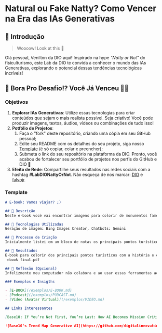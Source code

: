 # Natural ou Fake Natty? Como Vencer na Era das IAs Generativas

## 🚀 Introdução

> Woooow! Look at this 👀

Olá pessoal, Venilton da DIO aqui! Inspirado na hype _"Natty or Not"_ do fisiculturismo, este Lab da DIO te convida a conhecer o mundo das IAs Generativas, explorando o potencial dessas tendências tecnológicas incríveis!

## 🎯 Bora Pro Desafio!? Você Já Venceu 💪🤓

### Objetivos

1. **Explorar IAs Generativas**: Utilize essas tecnologias para criar conteúdos que sejam o mais realista possível. Seja criativo! Você pode produzir imagens, textos, áudios, vídeos ou combinações de tudo isso!
1. **Potfólio de Projetos**:
    1. Faça o "fork" deste repositório, criando uma cópia em seu GitHub pessoal;
    2. Edite seu README com os detalhes do seu projeto, siga nosso [Template](#template) (é só copiar, colar e preencher);
    3. Submeta o link do seu repositório na plataforma da DIO. Pronto, você acabou de fortalecer seu portfólio de projetos nos perfis do GitHub e DIO 🚀
1. **Efeito de Rede**: Compartilhe seus resultados nas redes sociais com a hashtag **#LabDIONattyOrNot**. Não esqueça de nos marcar: [DIO](https://www.linkedin.com/school/dio-makethechange) e [falvojr](https://www.linkedin.com/in/falvojr).

### Template

```markdown
# E-book: Vamos viajar? ;)

## 📒 Descrição
Neste e-book você vai encontrar imagens para colorir de monumentos famosos ao redor do mundo e junto com ele sua descrição e algumas curiosidades. Aprenda e se divirta!

## 🤖 Tecnologias Utilizadas
Geração de imagem: Bing Images Creator, Chatbots: Gemini

## 🧐 Processo de Criação
Inicialmente listei em um bloco de notas os principais pontos turísticos ao redor do mundo e defini alguns critérios como número de páginas, cada folha conteria apenas uma imagem, ordem dos pontos turísticos. Em segundo momento fiz a escolha pelo Bing images creator para gerar as imagens do e-book. Para organizar, criei uma coleção: "atrações turísticas" no próprio Bing.Iniciei a geração das imagens.Usando Gemini , gerei a descrição para cada ponto turistíco, com um poucos da ua historia e curiosidades.No passo seguinte foi realizar a montagem do e-book para isso usei o Microsft Design, copie todas as imagens geradas e comecei a montagem. Uma página seria a parte de texto daquele material e na outra página a  imagem do ponto turístico. Realizei o dowload das páginas e usei o IlovePDF para unir os arquivos de imagem e transformá-los em um PDF.

## 🚀 Resultados
E-book para colorir dos principais pontos turísticos com a história e curiosidades sobre eles.
 ebook final.pdf 

## 💭 Reflexão (Opcional)
Infelizmente meu computador não colabora e ao usar essas ferramentas acaba travando muito, principalmente as ferramentas de designer. Mas as IAs são uma facilidade imensa e facilitam o trabalho bem como aperfeiçoam tudo.

### Exemplos e Insigths

- [E-BOOK](/exemplos/E-BOOK.md)
- [Podcast](/exemplos/PODCAST.md)
- [Vídeo (Avatar Virtual)](/exemplos/VIDEO.md)

## Links Interessantes

[Base10: If You’re Not First, You’re Last: How AI Becomes Mission Critical](https://base10.vc/post/generative-ai-mission-critical/)

![Base10's Trend Map Generative AI](https://github.com/digitalinnovationone/lab-natty-or-not/assets/730492/f4df26e8-f8f7-4419-8252-c69d73ea930c)
